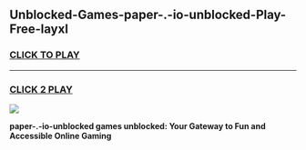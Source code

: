 
## Unblocked-Games-paper-.-io-unblocked-Play-Free-layxl
<h3>
<a href="https://premium76.site?title=paper-.-io-unblocked&ref=20M">CLICK TO PLAY</a></h3>
<hr>

<h3>
<a href="https://premium76.site?title=paper-.-io-unblocked&ref=20M">CLICK 2 PLAY</a>
  
</h3>

<a href="https://premium76.site?title=paper-.-io-unblocked&ref=19M"><img src="https://clearcache.store/games.png"></a>


**paper-.-io-unblocked games unblocked: Your Gateway to Fun and Accessible Online Gaming**
